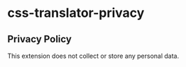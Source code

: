 # css-translator-privacy
## Privacy Policy

This extension does not collect or store any personal data.
